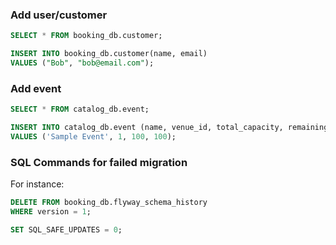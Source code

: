 ### Add user/customer
```sql
SELECT * FROM booking_db.customer;

INSERT INTO booking_db.customer(name, email)
VALUES ("Bob", "bob@email.com");
```

### Add event
```sql
SELECT * FROM catalog_db.event;

INSERT INTO catalog_db.event (name, venue_id, total_capacity, remaining_capacity)
VALUES ('Sample Event', 1, 100, 100);
```

### SQL Commands for failed migration
For instance:
```sql
DELETE FROM booking_db.flyway_schema_history
WHERE version = 1;

SET SQL_SAFE_UPDATES = 0;
```